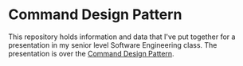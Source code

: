 # Command Design Pattern

This repository holds information and data that I've put together for a presentation in my senior level Software Engineering class. The presentation is over the [Command Design Pattern](http://en.wikipedia.org/wiki/Command_pattern).